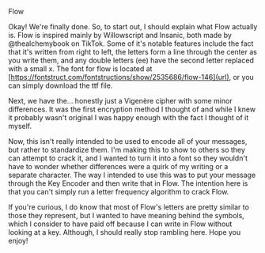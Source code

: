 Flow

Okay! We're finally done. So, to start out, I should explain what Flow actually is. Flow is inspired mainly by Willowscript and Insanic, both made by @thealchemybook on TikTok. Some of it's notable features include the fact that it's written from right to left, the letters form a line through the center as you write them, and any double letters (ee) have the second letter replaced with a small x. The font for flow is located at [https://fontstruct.com/fontstructions/show/2535686/flow-146](url), or you can simply download the ttf file. 

Next, we have the... honestly just a Vigenère cipher with some minor differences. It was the first encryption method I thought of and while I knew it probably wasn't original I was happy enough with the fact I thought of it myself. 

Now, this isn't really intended to be used to encode all of your messages, but rather to standardize them. I'm making this to show to others so they can attempt to crack it, and I wanted to turn it into a font so they wouldn't have to wonder whether differences were a quirk of my writing or a separate character. The way I intended to use this was to put your message through the Key Encoder and then write that in Flow. The intention here is that you can't simply run a letter frequency algorithm to crack Flow. 

If you're curious, I do know that most of Flow's letters are pretty similar to those they represent, but I wanted to have meaning behind the symbols, which I consider to have paid off because I can write in Flow without looking at a key. Although, I should really stop rambling here. Hope you enjoy!
